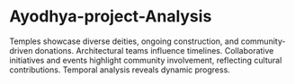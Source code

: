 # Ayodhya-project-Analysis
Temples showcase diverse deities, ongoing construction, and community-driven donations. Architectural teams influence timelines. Collaborative initiatives and events highlight community involvement, reflecting cultural contributions. Temporal analysis reveals dynamic progress.
